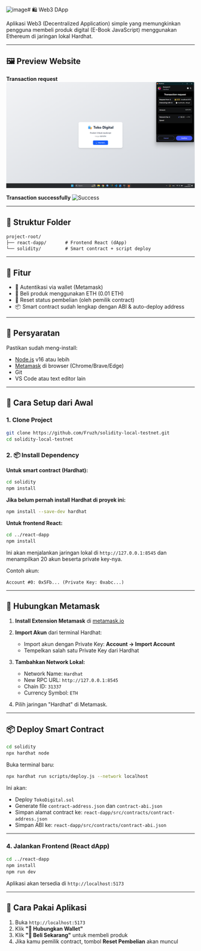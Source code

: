 ![image](https://github.com/user-attachments/assets/ca0819ef-e90d-4521-991a-6a492ce13498)# 🛍️ Web3 DApp

Aplikasi Web3 (Decentralized Application) simple yang memungkinkan pengguna membeli produk digital (E-Book JavaScript) menggunakan Ethereum di jaringan lokal Hardhat.

---

## 🖼️ Preview Website
**Transaction request**
![Request](https://raw.githubusercontent.com/Fruzh/solidity-local-testnet/refs/heads/master/react-dapp/src/assets/transaction_request.png)

**Transaction successfully**
![Success](https://raw.githubusercontent.com/Fruzh/asolidity-local-testnet/refs/heads/master/react-dapp/src/assets/transaction_successfully.png)

---

## 📁 Struktur Folder

```
project-root/
├── react-dapp/       # Frontend React (dApp)
└── solidity/         # Smart contract + script deploy
```

---

## 🚀 Fitur

- 🔐 Autentikasi via wallet (Metamask)
- 💸 Beli produk menggunakan ETH (0.01 ETH)
- 🔄 Reset status pembelian (oleh pemilik contract)
- 📦 Smart contract sudah lengkap dengan ABI & auto-deploy address

---

## 🧰 Persyaratan

Pastikan sudah meng-install:

- [Node.js](https://nodejs.org/) v16 atau lebih
- [Metamask](https://chromewebstore.google.com/detail/metamask/nkbihfbeogaeaoehlefnkodbefgpgknn) di browser (Chrome/Brave/Edge)
- Git
- VS Code atau text editor lain

---

## 🔧 Cara Setup dari Awal

### 1. Clone Project

```bash
git clone https://github.com/Fruzh/solidity-local-testnet.git
cd solidity-local-testnet
```

### 2. 📦 Install Dependency
**Untuk smart contract (Hardhat):**
```bash
cd solidity
npm install
```

**Jika belum pernah install Hardhat di proyek ini:**
```bash
npm install --save-dev hardhat
```

**Untuk frontend React:**
```bash
cd ../react-dapp
npm install
```

Ini akan menjalankan jaringan lokal di `http://127.0.0.1:8545` dan menampilkan 20 akun beserta private key-nya.

Contoh akun:

```
Account #0: 0x5Fb... (Private Key: 0xabc...)
```

---

## 🦊 Hubungkan Metamask

1. **Install Extension Metamask** di [metamask.io](https://chromewebstore.google.com/detail/metamask/nkbihfbeogaeaoehlefnkodbefgpgknn)
2. **Import Akun** dari terminal Hardhat:
   - Import akun dengan Private Key:
   **Account → Import Account**
   - Tempelkan salah satu Private Key dari Hardhat

3. **Tambahkan Network Lokal:**

   - Network Name: `Hardhat`
   - New RPC URL: `http://127.0.0.1:8545`
   - Chain ID: `31337`
   - Currency Symbol: `ETH`

4. Pilih jaringan "Hardhat" di Metamask.

---

## 📦 Deploy Smart Contract

```bash
cd solidity
npx hardhat node
```

Buka terminal baru:

```bash
npx hardhat run scripts/deploy.js --network localhost
```

Ini akan:

- Deploy `TokoDigital.sol`
- Generate file `contract-address.json` dan `contract-abi.json`
- Simpan alamat contract ke: `react-dapp/src/contracts/contract-address.json`
- Simpan ABI ke:  `react-dapp/src/contracts/contract-abi.json`

---

### 4. Jalankan Frontend (React dApp)

```bash
cd ../react-dapp
npm install
npm run dev
```

Aplikasi akan tersedia di `http://localhost:5173`

---

## 🛒 Cara Pakai Aplikasi

1. Buka `http://localhost:5173`
2. Klik **"🔌 Hubungkan Wallet"**
3. Klik **"🛒 Beli Sekarang"** untuk membeli produk
4. Jika kamu pemilik contract, tombol **Reset Pembelian** akan muncul
